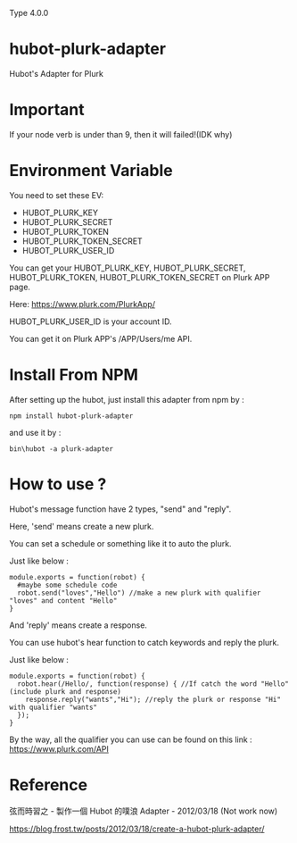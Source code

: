 Type 4.0.0

# hubot-plurk-adapter

Hubot's Adapter for Plurk

# Important

If your node verb is under than 9, then it will failed!(IDK why)

# Environment Variable

You need to set these EV:

* HUBOT_PLURK_KEY
* HUBOT_PLURK_SECRET
* HUBOT_PLURK_TOKEN
* HUBOT_PLURK_TOKEN_SECRET
* HUBOT_PLURK_USER_ID

You can get your HUBOT_PLURK_KEY, HUBOT_PLURK_SECRET, HUBOT_PLURK_TOKEN, HUBOT_PLURK_TOKEN_SECRET on Plurk APP page.

Here: https://www.plurk.com/PlurkApp/

HUBOT_PLURK_USER_ID is your account ID.

You can get it on Plurk APP's /APP/Users/me API.

# Install From NPM

After setting up the hubot, just install this adapter from npm by :

	npm install hubot-plurk-adapter

and use it by :

	bin\hubot -a plurk-adapter

# How to use ?

Hubot's message function have 2 types, "send" and "reply".

Here, 'send' means create a new plurk. 

You can set a schedule or something like it to auto the plurk.

Just like below :

```
module.exports = function(robot) {
  #maybe some schedule code
  robot.send("loves","Hello") //make a new plurk with qualifier "loves" and content "Hello"
}
```
	
And 'reply' means create a response.

You can use hubot's hear function to catch keywords and reply the plurk.

Just like below :

```
module.exports = function(robot) {
  robot.hear(/Hello/, function(response) { //If catch the word "Hello"(include plurk and response)
    response.reply("wants","Hi"); //reply the plurk or response "Hi" with qualifier "wants"
  });
}
```

By the way, all the qualifier you can use can be found on this link : https://www.plurk.com/API


# Reference

弦而時習之 - 製作一個 Hubot 的噗浪 Adapter - 2012/03/18 (Not work now)

https://blog.frost.tw/posts/2012/03/18/create-a-hubot-plurk-adapter/
